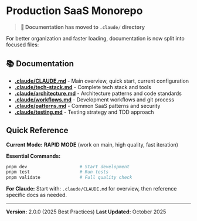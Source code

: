 # Production SaaS Monorepo

> **📍 Documentation has moved to `.claude/` directory**

For better organization and faster loading, documentation is now split into focused files:

## 📚 Documentation

- **[.claude/CLAUDE.md](./.claude/CLAUDE.md)** - Main overview, quick start, current configuration
- **[.claude/tech-stack.md](./.claude/tech-stack.md)** - Complete tech stack and tools
- **[.claude/architecture.md](./.claude/architecture.md)** - Architecture patterns and code standards
- **[.claude/workflows.md](./.claude/workflows.md)** - Development workflows and git process
- **[.claude/patterns.md](./.claude/patterns.md)** - Common SaaS patterns and security
- **[.claude/testing.md](./.claude/testing.md)** - Testing strategy and TDD approach

## Quick Reference

**Current Mode:** **RAPID MODE** (work on main, high quality, fast iteration)

**Essential Commands:**
```bash
pnpm dev                    # Start development
pnpm test                   # Run tests
pnpm validate               # Full quality check
```

**For Claude:**
Start with: `.claude/CLAUDE.md` for overview, then reference specific docs as needed.

---

**Version:** 2.0.0 (2025 Best Practices)
**Last Updated:** October 2025
